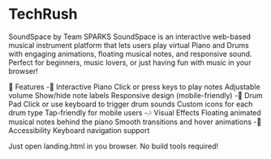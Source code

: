 # TechRush
SoundSpace by Team SPARKS
SoundSpace is an interactive web-based musical instrument platform that lets users play virtual Piano and Drums with engaging animations, floating musical notes, and responsive sound. Perfect for beginners, music lovers, or just having fun with music in your browser!

🌟 Features
-🎹 Interactive Piano
    Click or press keys to play notes
    Adjustable volume
    Show/hide note labels
    Responsive design (mobile-friendly)
-🥁 Drum Pad
    Click or use keyboard to trigger drum sounds
    Custom icons for each drum type
    Tap-friendly for mobile users
-🎶 Visual Effects
    Floating animated musical notes behind the piano
    Smooth transitions and hover animations
-🧠 Accessibility
    Keyboard navigation support

Just open landing.html in you browser. No build tools required!
